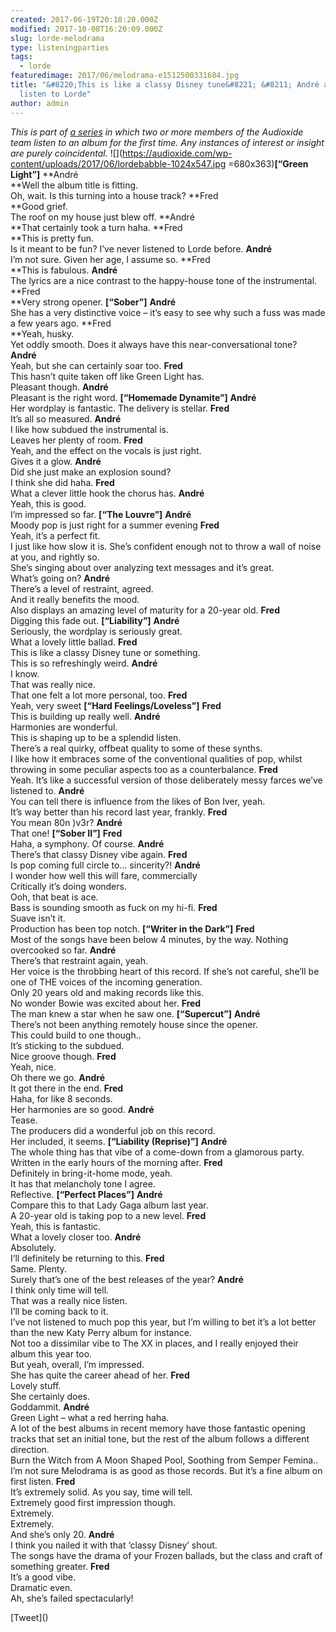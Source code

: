```yaml
---
created: 2017-06-19T20:18:20.000Z
modified: 2017-10-08T16:20:09.000Z
slug: lorde-melodrama
type: listeningparties
tags:
  - lorde
featuredimage: 2017/06/melodrama-e1512500331684.jpg
title: "&#8220;This is like a classy Disney tune&#8221; &#8211; André and Fred
  listen to Lorde"
author: admin
---
```

*This is part of [a series](<http://audioxide.com/listeningparties/>) in which two or more members of the Audioxide team listen to an album for the first time. Any instances of interest or insight are purely coincidental.*
![](<https://audioxide.com/wp-content/uploads/2017/06/lordebabble-1024x547.jpg> =680x363)**[“Green Light”]**
**André<br>
**Well the album title is fitting.<br>
 Oh, wait. Is this turning into a house track?
**Fred<br>
**Good grief.<br>
 The roof on my house just blew off.
**André<br>
**That certainly took a turn haha.
**Fred<br>
**This is pretty fun.<br>
 Is it meant to be fun? I’ve never listened to Lorde before.
**André**<br>
 I’m not sure. Given her age, I assume so.
**Fred<br>
**This is fabulous.
**André**<br>
 The lyrics are a nice contrast to the happy-house tone of the instrumental.
**Fred<br>
**Very strong opener.
**[“Sober”]**
**André**<br>
 She has a very distinctive voice – it’s easy to see why such a fuss was made a few years ago.
**Fred<br>
**Yeah, husky.<br>
 Yet oddly smooth. Does it always have this near-conversational tone?
**André**<br>
 Yeah, but she can certainly soar too.
**Fred**<br>
 This hasn’t quite taken off like Green Light has.<br>
 Pleasant though.
**André**<br>
 Pleasant is the right word.
**[“Homemade Dynamite”]**
**André**<br>
 Her wordplay is fantastic. The delivery is stellar.
**Fred**<br>
 It’s all so measured.
**André**<br>
 I like how subdued the instrumental is.<br>
 Leaves her plenty of room.
**Fred**<br>
 Yeah, and the effect on the vocals is just right.<br>
 Gives it a glow.
**André**<br>
 Did she just make an explosion sound?<br>
 I think she did haha.
**Fred**<br>
 What a clever little hook the chorus has.
**André**<br>
 Yeah, this is good.<br>
 I’m impressed so far.
**[“The Louvre”]**
**André**<br>
 Moody pop is just right for a summer evening
**Fred**<br>
 Yeah, it’s a perfect fit.<br>
 I just like how slow it is. She’s confident enough not to throw a wall of noise at you, and rightly so.<br>
 She’s singing about over analyzing text messages and it’s great.<br>
 What’s going on?
**André**<br>
 There’s a level of restraint, agreed.<br>
 And it really benefits the mood.<br>
 Also displays an amazing level of maturity for a 20-year old.
**Fred**<br>
 Digging this fade out.
**[“Liability”]**
**André**<br>
 Seriously, the wordplay is seriously great.<br>
 What a lovely little ballad.
**Fred**<br>
 This is like a classy Disney tune or something.<br>
 This is so refreshingly weird.
**André**<br>
 I know.<br>
 That was really nice.<br>
 That one felt a lot more personal, too.
**Fred**<br>
 Yeah, very sweet
**[“Hard Feelings/Loveless”]**
**Fred**<br>
 This is building up really well.
**André**<br>
 Harmonies are wonderful.<br>
 This is shaping up to be a splendid listen.<br>
 There’s a real quirky, offbeat quality to some of these synths.<br>
 I like how it embraces some of the conventional qualities of pop, whilst throwing in some peculiar aspects too as a counterbalance.
**Fred**<br>
 Yeah. It’s like a successful version of those deliberately messy farces we’ve listened to.
**André**<br>
 You can tell there is influence from the likes of Bon Iver, yeah.<br>
 It’s way better than his record last year, frankly.
**Fred**<br>
 You mean 80n )v3r?
**André**<br>
 That one!
**[“Sober II”]**
**Fred**<br>
 Haha, a symphony. Of course.
**André**<br>
 There’s that classy Disney vibe again.
**Fred**<br>
 Is pop coming full circle to… sincerity?!
**André**<br>
 I wonder how well this will fare, commercially<br>
 Critically it’s doing wonders.<br>
 Ooh, that beat is ace.<br>
 Bass is sounding smooth as fuck on my hi-fi.
**Fred**<br>
 Suave isn’t it.<br>
 Production has been top notch.
**[“Writer in the Dark”]**
**Fred**<br>
 Most of the songs have been below 4 minutes, by the way. Nothing overcooked so far.
**André**<br>
 There’s that restraint again, yeah.<br>
 Her voice is the throbbing heart of this record. If she’s not careful, she’ll be one of THE voices of the incoming generation.<br>
 Only 20 years old and making records like this.<br>
 No wonder Bowie was excited about her.
**Fred**<br>
 The man knew a star when he saw one.
**[“Supercut”]**
**André**<br>
 There’s not been anything remotely house since the opener.<br>
 This could build to one though..<br>
 It’s sticking to the subdued.<br>
 Nice groove though.
**Fred**<br>
 Yeah, nice.<br>
 Oh there we go.
**André**<br>
 It got there in the end.
**Fred**<br>
 Haha, for like 8 seconds.<br>
 Her harmonies are so good.
**André**<br>
 Tease.<br>
 The producers did a wonderful job on this record.<br>
 Her included, it seems.
**[“Liability (Reprise)”]**
**André**<br>
 The whole thing has that vibe of a come-down from a glamorous party.<br>
 Written in the early hours of the morning after.
**Fred**<br>
 Definitely in bring-it-home mode, yeah.<br>
 It has that melancholy tone I agree.<br>
 Reflective.
**[“Perfect Places”]**
**André**<br>
 Compare this to that Lady Gaga album last year.<br>
 A 20-year old is taking pop to a new level.
**Fred**<br>
 Yeah, this is fantastic.<br>
 What a lovely closer too.
**André**<br>
 Absolutely.<br>
 I’ll definitely be returning to this.
**Fred**<br>
 Same. Plenty.<br>
 Surely that’s one of the best releases of the year?
**André**<br>
 I think only time will tell.<br>
 That was a really nice listen.<br>
 I’ll be coming back to it.<br>
 I’ve not listened to much pop this year, but I’m willing to bet it’s a lot better than the new Katy Perry album for instance.<br>
 Not too a dissimilar vibe to The XX in places, and I really enjoyed their album this year too.<br>
 But yeah, overall, I’m impressed.<br>
 She has quite the career ahead of her.
**Fred**<br>
 Lovely stuff.<br>
 She certainly does.<br>
 Goddammit.
**André**<br>
 Green Light – what a red herring haha.<br>
 A lot of the best albums in recent memory have those fantastic opening tracks that set an initial tone, but the rest of the album follows a different direction.<br>
 Burn the Witch from A Moon Shaped Pool, Soothing from Semper Femina..<br>
 I’m not sure Melodrama is as good as those records. But it’s a fine album on first listen.
**Fred**<br>
 It’s extremely solid. As you say, time will tell.<br>
 Extremely good first impression though.<br>
 Extremely.<br>
 Extremely.<br>
 And she’s only 20.
**André**<br>
 I think you nailed it with that ‘classy Disney’ shout.<br>
 The songs have the drama of your Frozen ballads, but the class and craft of something greater.
**Fred**<br>
 It’s a good vibe.<br>
 Dramatic even.<br>
 Ah, she’s failed spectacularly!

<div id="fb-root"></div>
<script>(function(d, s, id) { var js, fjs = d.getElementsByTagName(s)[0]; if (d.getElementById(id)) return; js = d.createElement(s); js.id = id; js.src = "//connect.facebook.net/en_GB/sdk.js#xfbml=1&version=v2.9"; fjs.parentNode.insertBefore(js, fjs); }(document, 'script', 'facebook-jssdk'));</script>
<div class="fb-like" data-href="https://audioxide.com/listeningparties/lorde-melodrama/" data-width="20" data-layout="standard" data-action="like" data-size="small" data-show-faces="false" data-share="true"></div>
[Tweet](<https://twitter.com/share>) <script>!function(d,s,id){var js,fjs=d.getElementsByTagName(s)[0],p=/^http:/.test(d.location)?'http':'https';if(!d.getElementById(id)){js=d.createElement(s);js.id=id;js.src=p+'://platform.twitter.com/widgets.js';fjs.parentNode.insertBefore(js,fjs);}}(document, 'script', 'twitter-wjs');</script>
<br>